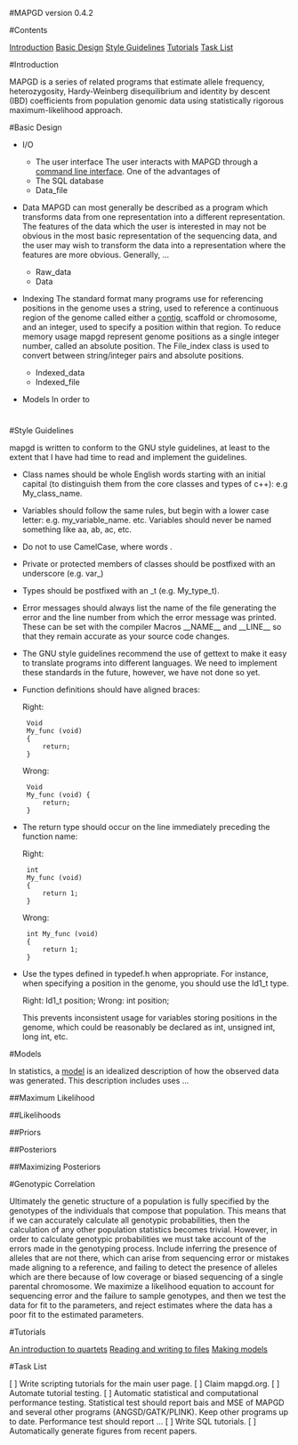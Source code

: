 
#MAPGD version 0.4.2

#Contents

[Introduction](https://github.com/LynchLab/src/mapgd_0.4/MAPGD#introduction)
[Basic Design](https://github.com/LynchLab/src/mapgd_0.4/MAPGD#basic-design)
[Style Guidelines](https://github.com/LynchLab/src/mapgd_0.4/MAPGD#style-guidelines)
[Tutorials](https://github.com/LynchLab/src/mapgd_0.4/MAPGD#tutorials)
[Task List](https://github.com/LynchLab/src/mapgd_0.4/MAPGD#task-list)

#Introduction

MAPGD is a series of related programs that estimate allele frequency, heterozygosity, Hardy-Weinberg disequilibrium and identity by descent (IBD) coefficients from population genomic data using statistically rigorous maximum-likelihood approach.

#Basic Design

* I/O
  * The user interface
   The user interacts with MAPGD through a [command line interface](https://en.wikipedia.org/wiki/Command-line_interface). One of the advantages of 
  * The SQL database
  * Data\_file
* Data
  MAPGD can most generally be described as a program which transforms data from one representation into a different representation. The features of the data which the user is interested in may not be obvious in the most basic representation of the sequencing data, and the user may wish to transform the data into a representation where the features are more obvious. Generally, ... 
  * Raw\_data
  * Data
* Indexing
  The standard format many programs use for referencing positions in the genome uses a string, used to reference a continuous region of the genome called either a [contig](https://en.wikipedia.org/wiki/Contig), scaffold or chromosome, and an integer, used to specify a position within that region. To reduce memory usage mapgd represent genome positions as a single integer number, called an absolute position. The File\_index class is used to convert between string/integer pairs and absolute positions. 

  * Indexed\_data
  * Indexed\_file
* Models
  In order to 
 
#

#Style Guidelines

mapgd is written to conform to the GNU style guidelines, at least to the extent that I have had time to read and implement the guidelines.

* Class names should be whole English words starting with an initial capital (to distinguish them from the core classes and types of c++): e.g My\_class\_name.
* Variables should follow the same rules, but begin with a lower case letter: e.g. my\_variable\_name. etc. Variables should never be named something like aa, ab, ac, etc.
* Do not to use CamelCase, where words  .
* Private or protected members of classes should be postfixed with an underscore (e.g. var\_)
* Types should be postfixed with an \_t (e.g. My\_type\_t).
* Error messages should always list the name of the file generating the error and the line number from which the error message was printed. These can be set with the compiler Macros \_\_NAME\_\_ and \_\_LINE\_\_ so that they remain accurate as your source code changes.
* The GNU style guidelines recommend the use of gettext to make it easy to translate programs into different languages. We need to implement these standards in the future, however, we have not done so yet.
* Function definitions should have aligned braces:

   Right:
   ```
	Void
	My_func (void)
	{
		return;
	}
   ```
   Wrong:
   ```
	Void
	My_func (void) {
		return;
	}
   ```
* The return type should occur on the line immediately preceding the function name:

   Right:
   ```
	int
	My_func (void)
	{
		return 1;
	}
   ```
   Wrong:
   ```
	int My_func (void)
	{
		return 1;
	}
   ```

* Use the types defined in typedef.h when appropriate. For instance, when specifying a position in the genome, you should use the Id1\_t type.

   Right:
   	Id1\_t position;
   Wrong:
   	int position;

   This prevents inconsistent usage for variables storing positions in the genome, which could be reasonably be declared as int, unsigned int, long int, etc. 

#Models

In statistics, a [model](https://en.wikipedia.org/wiki/Statistical_model) is an idealized description of how the observed data was generated. This description includes uses ...

##Maximum Likelihood

##Likelihoods

##Priors

##Posteriors

##Maximizing Posteriors

#Genotypic Correlation

Ultimately the genetic structure of a population is fully specified by the genotypes of the individuals that compose that population. This means that if we can accurately calculate all genotypic probabilities, then the calculation of any other population statistics becomes trivial. However, in order to calculate genotypic probabilities we must take account of the errors made in the genotyping process. Include inferring the presence of alleles that are not there, which can arise from sequencing error or mistakes made aligning to a reference, and failing to detect the presence of alleles which are there because of low coverage or biased sequencing of a single parental chromosome. We maximize a likelihood equation to account for sequencing error and the failure to sample genotypes, and then we test the data for fit to the parameters, and reject estimates where the data has a poor fit to the estimated parameters.

#Tutorials

[An introduction to quartets]()
[Reading and writing to files]()
[Making models]()

#Task List

[ ] Write scripting tutorials for the main user page.
[ ] Claim mapgd.org.
[ ] Automate tutorial testing.
[ ] Automatic statistical and computational performance testing.
   Statistical test should report bais and MSE of MAPGD and several other programs (ANGSD/GATK/PLINK).
   Keep other programs up to date.
   Performance test should report ...
[ ] Write SQL tutorials.
[ ] Automatically generate figures from recent papers. 
